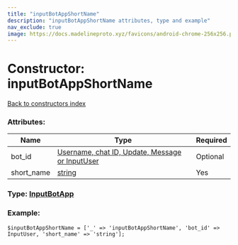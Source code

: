 ```yaml
---
title: "inputBotAppShortName"
description: "inputBotAppShortName attributes, type and example"
nav_exclude: true
image: https://docs.madelineproto.xyz/favicons/android-chrome-256x256.png
---
```

# Constructor: inputBotAppShortName  
[Back to constructors index](/API_docs/constructors/index.html)



### Attributes:

| Name     |    Type       | Required |
|----------|---------------|----------|
|bot\_id|[Username, chat ID, Update, Message or InputUser](/API_docs/types/InputUser.html) | Optional|
|short\_name|[string](/API_docs/types/string.html) | Yes|



### Type: [InputBotApp](/API_docs/types/InputBotApp.html)


### Example:

```
$inputBotAppShortName = ['_' => 'inputBotAppShortName', 'bot_id' => InputUser, 'short_name' => 'string'];
```  
